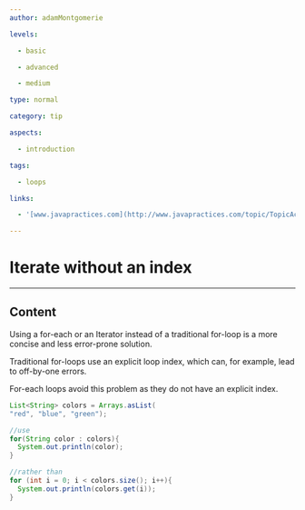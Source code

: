 ```yaml
---
author: adamMontgomerie

levels:

  - basic

  - advanced

  - medium

type: normal

category: tip

aspects:

  - introduction

tags:

  - loops

links:

  - '[www.javapractices.com](http://www.javapractices.com/topic/TopicAction.do?Id=88){website}'

---
```


# Iterate without an index

---
## Content

Using a for-each or an Iterator instead of a traditional for-loop is a more concise and less error-prone solution. 

Traditional for-loops use an explicit loop index, which can, for example, lead to off-by-one errors. 

For-each loops avoid this problem as they do not have an explicit index.


```java
List<String> colors = Arrays.asList(
"red", "blue", "green");

//use
for(String color : colors){
  System.out.println(color);
}

//rather than
for (int i = 0; i < colors.size(); i++){
  System.out.println(colors.get(i));
}

```